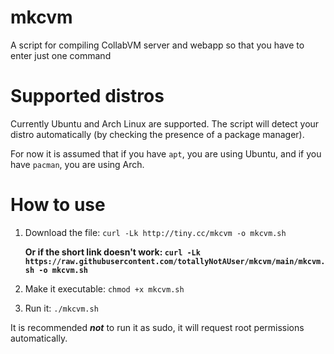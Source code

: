 # mkcvm
A script for compiling CollabVM server and webapp so that you have to enter just one command

# Supported distros
Currently Ubuntu and Arch Linux are supported. The script will detect your distro automatically (by checking the presence of a package manager).

For now it is assumed that if you have `apt`, you are using Ubuntu, and if you have `pacman`, you are using Arch.

# How to use
1. Download the file: `curl -Lk http://tiny.cc/mkcvm -o mkcvm.sh`
   
   **Or if the short link doesn't work: `curl -Lk https://raw.githubusercontent.com/totallyNotAUser/mkcvm/main/mkcvm.sh -o mkcvm.sh`**
2. Make it executable: `chmod +x mkcvm.sh`
3. Run it: `./mkcvm.sh`

It is recommended ***not*** to run it as sudo, it will request root permissions automatically.
